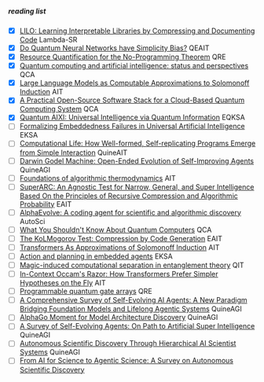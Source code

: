 ##### reading list

- [x] [LILO: Learning Interpretable Libraries by Compressing and Documenting Code](https://arxiv.org/abs/2310.19791) Lambda-SR
- [x] [Do Quantum Neural Networks have Simplicity Bias?](https://arxiv.org/abs/2407.03266) QEAIT
- [x] [Resource Quantification for the No-Programming Theorem](https://arxiv.org/abs/1805.00756) QRE
- [x] [Quantum computing and artificial intelligence: status and perspectives](https://arxiv.org/abs/2505.23860) QCA
- [x] [Large Language Models as Computable Approximations to Solomonoff Induction](https://arxiv.org/abs/2505.15784v1) AIT
- [x] [A Practical Open-Source Software Stack for a Cloud-Based Quantum Computing System](https://arxiv.org/abs/2507.23165) QCA
- [x] [Quantum AIXI: Universal Intelligence via Quantum Information](https://arxiv.org/abs/2505.21170) EQKSA
- [ ] [Formalizing Embeddedness Failures in Universal Artificial Intelligence](https://arxiv.org/abs/2505.17882) EKSA
- [ ] [Computational Life: How Well-formed, Self-replicating Programs Emerge from Simple Interaction](https://arxiv.org/abs/2406.19108) QuineAIT
- [ ] [Darwin Godel Machine: Open-Ended Evolution of Self-Improving Agents](https://arxiv.org/abs/2505.22954) QuineAGI
- [ ] [Foundations of algorithmic thermodynamics](https://arxiv.org/abs/2308.06927) AIT
- [ ] [SuperARC: An Agnostic Test for Narrow, General, and Super Intelligence Based On the Principles of Recursive Compression and Algorithmic Probability](https://arxiv.org/abs/2503.16743) EAIT
- [ ] [AlphaEvolve: A coding agent for scientific and algorithmic discovery](https://ress.at/news_uploads/AlphaEvolve.pdf) AutoSci
- [ ] [What You Shouldn't Know About Quantum Computers](https://arxiv.org/abs/2405.15838) QCA
- [ ] [The KoLMogorov Test: Compression by Code Generation](https://arxiv.org/html/2503.13992v1) EAIT
- [ ] [Transformers As Approximations of Solomonoff Induction](https://arxiv.org/abs/2408.12065v1) AIT
- [ ] [Action and planning in embedded agents](https://cse-robotics.engr.tamu.edu/dshell/cs631/papers/kaelbling90action.pdf) EKSA
- [ ] [Magic-induced computational separation in entanglement theory](https://arxiv.org/abs/2403.19610) QIT
- [ ] [In-Context Occam's Razor: How Transformers Prefer Simpler Hypotheses on the Fly](https://arxiv.org/abs/2506.19351) AIT
- [ ] [Programmable quantum gate arrays](https://arxiv.org/abs/quant-ph/9703032) QRE
- [ ] [A Comprehensive Survey of Self-Evolving AI Agents: A New Paradigm Bridging Foundation Models and Lifelong Agentic Systems](https://arxiv.org/abs/2508.07407) QuineAGI
- [ ] [AlphaGo Moment for Model Architecture Discovery](https://arxiv.org/abs/2507.18074) QuineAGI
- [ ] [A Survey of Self-Evolving Agents: On Path to Artificial Super Intelligence](https://arxiv.org/abs/2507.21046) QuineAGI
- [ ] [Autonomous Scientific Discovery Through Hierarchical AI Scientist Systems](https://www.preprints.org/manuscript/202507.1951/v1) QuineAGI
- [ ] [From AI for Science to Agentic Science: A Survey on Autonomous Scientific Discovery](https://arxiv.org/abs/2508.14111)

